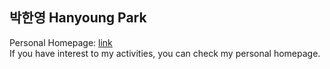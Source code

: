 ## 박한영 Hanyoung Park

Personal Homepage: [link]
<br/>If you have interest to my activities, you can check my personal homepage.


[link]: https://opalescent-jacket-efc.notion.site/Han-Y-Park-9ab65f0adf9b4b38839157bfd95f9158
[personal homepage]: https://opalescent-jacket-efc.notion.site/Han-Y-Park-9ab65f0adf9b4b38839157bfd95f9158
